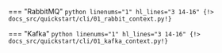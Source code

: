 === "RabbitMQ"
    ```python linenums="1" hl_lines="3 14-16"
    {!> docs_src/quickstart/cli/01_rabbit_context.py!}
    ```

=== "Kafka"
    ```python linenums="1" hl_lines="3 14-16"
    {!> docs_src/quickstart/cli/01_kafka_context.py!}
    ```
